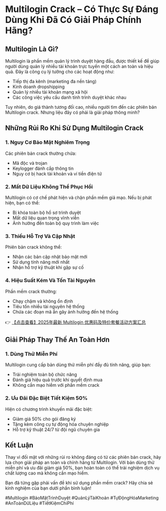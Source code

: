 # Multilogin Crack – Có Thực Sự Đáng Dùng Khi Đã Có Giải Pháp Chính Hãng?

## Multilogin Là Gì?

Multilogin là phần mềm quản lý trình duyệt hàng đầu, được thiết kế để giúp người dùng quản lý nhiều tài khoản trực tuyến một cách an toàn và hiệu quả. Đây là công cụ lý tưởng cho các hoạt động như:

- Tiếp thị đa kênh (marketing đa nền tảng)
- Kinh doanh dropshipping
- Quản lý nhiều tài khoản mạng xã hội
- Các công việc yêu cầu danh tính trình duyệt khác nhau

Tuy nhiên, do giá thành tương đối cao, nhiều người tìm đến các phiên bản Multilogin crack. Nhưng liệu đây có phải là giải pháp thông minh?

## Những Rủi Ro Khi Sử Dụng Multilogin Crack

### 1. Nguy Cơ Bảo Mật Nghiêm Trọng

Các phiên bản crack thường chứa:

- Mã độc và trojan
- Keylogger đánh cắp thông tin
- Nguy cơ bị hack tài khoản và ví tiền điện tử

### 2. Mất Dữ Liệu Không Thể Phục Hồi

Multilogin có cơ chế phát hiện và chặn phần mềm giả mạo. Nếu bị phát hiện, bạn có thể:

- Bị khóa toàn bộ hồ sơ trình duyệt
- Mất dữ liệu quan trọng vĩnh viễn
- Ảnh hưởng đến toàn bộ quy trình làm việc

### 3. Thiếu Hỗ Trợ Và Cập Nhật

Phiên bản crack không thể:

- Nhận các bản cập nhật bảo mật mới
- Sử dụng tính năng mới nhất
- Nhận hỗ trợ kỹ thuật khi gặp sự cố

### 4. Hiệu Suất Kém Và Tốn Tài Nguyên

Phần mềm crack thường:

- Chạy chậm và không ổn định
- Tiêu tốn nhiều tài nguyên hệ thống
- Chứa các đoạn mã ẩn gây ảnh hưởng đến hệ thống

👉 [【点击查看】2025年最新 Multilogin 优惠码及特价套餐活动方案汇总](https://bit.ly/multIlogin)

## Giải Pháp Thay Thế An Toàn Hơn

### 1. Dùng Thử Miễn Phí

Multilogin cung cấp bản dùng thử miễn phí đầy đủ tính năng, giúp bạn:

- Trải nghiệm toàn bộ chức năng
- Đánh giá hiệu quả trước khi quyết định mua
- Không cần mạo hiểm với phần mềm crack

### 2. Ưu Đãi Đặc Biệt Tiết Kiệm 50%

Hiện có chương trình khuyến mãi đặc biệt:

- Giảm giá 50% cho gói đăng ký
- Tặng kèm công cụ tự động hóa chuyên nghiệp
- Hỗ trợ kỹ thuật 24/7 từ đội ngũ chuyên gia

## Kết Luận

Thay vì đối mặt với những rủi ro không đáng có từ các phiên bản crack, hãy lựa chọn giải pháp an toàn và chính hãng từ Multilogin. Với bản dùng thử miễn phí và ưu đãi giảm giá 50%, bạn hoàn toàn có thể trải nghiệm dịch vụ chất lượng cao mà không cần mạo hiểm.

Bạn đã từng gặp phải vấn đề khi sử dụng phần mềm crack? Hãy chia sẻ kinh nghiệm của bạn dưới phần bình luận!

#Multilogin #BảoMậtTrìnhDuyệt #QuảnLýTàiKhoản #TựĐộngHóaMarketing #AnToànDữLiệu #TiếtKiệmChiPhí